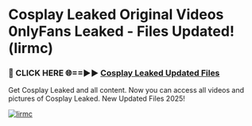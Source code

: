 # Cosplay Leaked Original Videos 0nlyFans Leaked - Files Updated! (lirmc)

<h3>🔴 CLICK HERE 🌐==►► <a href="https://tinyurl.com/ehrbuxhb" rel="nofollow">Cosplay Leaked Updated Files</a></h3>

Get Cosplay Leaked and all content. Now you can access all videos and pictures of Cosplay Leaked. New Updated Files 2025!

[![lirmc](https://i.imgur.com/lVYEuWS.gif)](https://tinyurl.com/ehrbuxhb)
